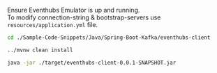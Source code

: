 Ensure Eventhubs Emulator is up and running.<br>
To modify connection-string & bootstrap-servers use `resources/application.yml` file.


``` bash
cd ./Sample-Code-Snippets/Java/Spring-Boot-Kafka/eventhubs-client

../mvnw clean install

java -jar ./target/eventhubs-client-0.0.1-SNAPSHOT.jar
```